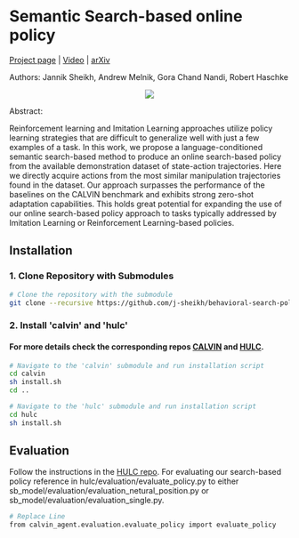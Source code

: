 # Semantic Search-based online policy
[Project page](https://j-sheikh.github.io/behavioral-search-policy/) | [Video](https://www.youtube.com/watch?v=IEEhlYKjs-E&feature=youtu.be) | [arXiv](https://arxiv.org/abs/2312.05925)

Authors: Jannik Sheikh, Andrew Melnik, Gora Chand Nandi, Robert Haschke

<p align="center">
	<img src="assets/splash.gif" />
</p>

Abstract:

Reinforcement learning and Imitation Learning approaches utilize policy learning strategies that are difficult to generalize well with just a few examples of a task. In this work, we propose a language-conditioned semantic search-based method to produce an online search-based policy from the available demonstration dataset of state-action trajectories. Here we directly acquire actions from the most similar manipulation trajectories found in the dataset. Our approach surpasses the performance of the baselines on the CALVIN benchmark and exhibits strong zero-shot adaptation capabilities. This holds great potential for expanding the use of our online search-based policy approach to tasks typically addressed by Imitation Learning or Reinforcement Learning-based policies.


## Installation


### 1. Clone Repository with Submodules

```bash
# Clone the repository with the submodule
git clone --recursive https://github.com/j-sheikh/behavioral-search-policy
```

### 2. Install 'calvin' and 'hulc'

#### For more details check the corresponding repos [CALVIN](https://github.com/mees/calvin) and [HULC](https://github.com/lukashermann/hulc). 
```bash
# Navigate to the 'calvin' submodule and run installation script
cd calvin
sh install.sh
cd ..

# Navigate to the 'hulc' submodule and run installation script
cd hulc
sh install.sh
```
## Evaluation

Follow the instructions in the [HULC repo](https://github.com/lukashermann/hulc). 
For evaluating our search-based policy reference in hulc/evaluation/evaluate_policy.py to either sb_model/evaluation/evaluation_netural_position.py or sb_model/evaluation/evaluation_single.py. 
```bash
# Replace Line
from calvin_agent.evaluation.evaluate_policy import evaluate_policy
```
